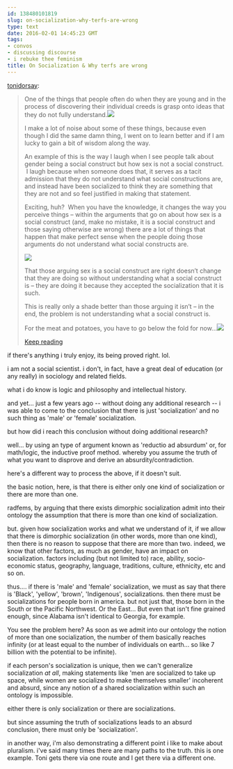 ```yaml
---
id: 138480101819
slug: on-socialization-why-terfs-are-wrong
type: text
date: 2016-02-01 14:45:23 GMT
tags:
- convos
- discussing discourse
- i rebuke thee feminism
title: On Socialization & Why terfs are wrong
---
```

<p><a class="tumblr_blog" href="http://tonidorsay.tumblr.com/post/87326238574">tonidorsay</a>:</p>
<blockquote>
<p>One of the things that people often do when they are young and in the process of discovering their individual creeds is grasp onto ideas that they do not fully understand.<img src="https://33.media.tumblr.com/d53f81997ea9ffaf2d7dfb96e277c68d/tumblr_inline_n6emhoyCBP1qfsy9b.png"></p>

<p>I make a lot of noise about some of these things, because even though I did the same damn thing, I went on to learn better and if I am lucky to gain a bit of wisdom along the way.</p>
<p>An example of this is the way I laugh when I see people talk about gender being a social construct but how sex is not a social construct.  I laugh because when someone does that, it serves as a tacit admission that they do not understand what social constructions are, and instead have been socialized to think they are something that they are not and so feel justified in making that statement.</p>
<p>Exciting, huh?  When you have the knowledge, it changes the way you perceive things – within the arguments that go on about how sex is a social construct (and, make no mistake, it is a social construct and those saying otherwise are wrong) there are a lot of things that happen that make perfect sense when the people doing those arguments do not understand what social constructs are.</p>
<p><img src="https://33.media.tumblr.com/686fdbf7df06bc871e0d1d39f4917700/tumblr_inline_n6emiercgd1qfsy9b.png"></p>

<p>That those arguing sex is a social construct are right doesn’t change that they are doing so without understanding what a social construct is – they are doing it because they accepted the socialization that it is such.</p>
<p>This is really only a shade better than those arguing it isn’t – in the end, the problem is not understanding what a social construct is.</p>
<p>For the meat and potatoes, you have to go below the fold for now…<img src="https://38.media.tumblr.com/9723101545133231e3080efba89ff73e/tumblr_inline_n6emj0hrpJ1qfsy9b.png"></p> <p><a href="http://tonidorsay.tumblr.com/post/87326238574/on-socialization-why-terfs-are-wrong" class="tmblr-truncated-link read_more">Keep reading</a></p>
</blockquote>

if there's anything i truly enjoy, its being proved right. lol.

i am not a social scientist. i don't, in fact, have a great deal of education (or any really) in sociology and related fields. 

what i do know is logic and philosophy and intellectual history.

and yet... just a few years ago -- without doing any additional research -- i was able to come to the conclusion that there is just 'socialization' and no such thing as 'male' or 'female' socialization.

but how did i reach this conclusion without doing additional research?

well... by using an type of argument known as 'reductio ad absurdum' or, for math/logic, the inductive proof method. whereby you assume the truth of what you want to disprove and derive an absurdity/contradiction.

here's a different way to process the above, if it doesn't suit.

the basic notion, here, is that there is either only one kind of socialization or there are more than one.

radfems, by arguing that there exists dimorphic socialization admit into their ontology the assumption that there is more than one kind of socialization.

but. given how socialization works and what we understand of it, if we allow that there is dimorphic socialization (in other words, more than one kind), then there is no reason to suppose that there are more than two. indeed, we know that other factors, as much as gender, have an impact on socialization. factors including (but not limited to) race, ability, socio-economic status, geography, language, traditions, culture, ethnicity, etc and so on. 

thus.... if there is 'male' and 'female' socialization, we must as say that there is 'Black', 'yellow', 'brown', 'Indigenous', socializations. then there must be socializations for people born in america. but not just that, those born in the South or the Pacific Northwest. Or the East... But even that isn't fine grained enough, since Alabama isn't identical to Georgia, for example.

You see the problem here? As soon as we admit into our ontology the notion of more than one socialization, the number of them basically reaches infinity (or at least equal to the number of individuals on earth... so like 7 billion with the potential to be infinite). 

if each person's socialization is unique, then we can't generalize socialization *at all*, making statements like 'men are socialized to take up space, while women are socialized to make themselves smaller' incoherent and absurd, since any notion of a shared socialization within such an ontology is impossible.

either there is only socialization or there are socializations.

but since assuming the truth of socializations leads to an absurd conclusion, there must only be 'socialization'.

in another way, i'm also demonstrating a different point i like to make about pluralism. i've said many times there are many paths to the truth. this is one example. Toni gets there via one route and I get there via a different one. 